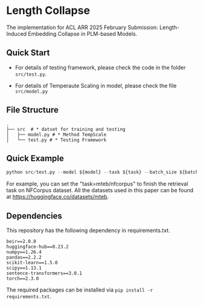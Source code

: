 # Length Collapse
The implementation for ACL ARR 2025 February Submission: Length-Induced Embedding Collapse in PLM-based Models.

## Quick Start

- For details of testing framework, please check the code in the folder `src/test.py`.

- For details of Temperaute Scaling in model, please check the file `src/model.py`

## File Structure
```shell
.
├── src  # * datset for training and testing
│   ├── model.py # * Method TempScale 
│   └── test.py # * Testing Framework
```

## Quick Example

```python
python src/test.py --model ${model} --task ${task} --batch_size ${batch_size} --temperature ${temperature}
```

For example, you can set the "task=mteb/nfcorpus" to finish the retrieval task on NFCorpus dataset. All the datasets used in this paper can be found at https://huggingface.co/datasets/mteb. 

## Dependencies

This repository has the following dependency in requirements.txt.

```
beir==2.0.0
huggingface-hub==0.23.2
numpy==1.26.4
pandas==2.2.2
scikit-learn==1.5.0
scipy==1.13.1
sentence-transformers==3.0.1
torch==2.3.0
```

The required packages can be installed via `pip install -r requirements.txt`.

